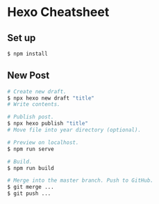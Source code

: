 # Hexo Cheatsheet
## Set up

```sh
$ npm install
```

## New Post

```sh
# Create new draft.
$ npx hexo new draft "title"
# Write contents.

# Publish post.
$ npx hexo publish "title"
# Move file into year directory (optional).

# Preview on localhost.
$ npm run serve

# Build.
$ npm run build

# Merge into the master branch. Push to GitHub.
$ git merge ...
$ git push ...
```
